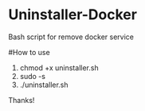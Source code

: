 # Uninstaller-Docker
Bash script for remove docker service

#How to use
1. chmod +x uninstaller.sh
2. sudo -s 
3. ./uninstaller.sh

Thanks!
